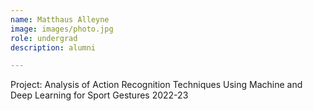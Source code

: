 ```yaml
---
name: Matthaus Alleyne
image: images/photo.jpg
role: undergrad
description: alumni

---
```


Project: Analysis of Action Recognition Techniques Using Machine and Deep Learning for Sport Gestures
2022-23
